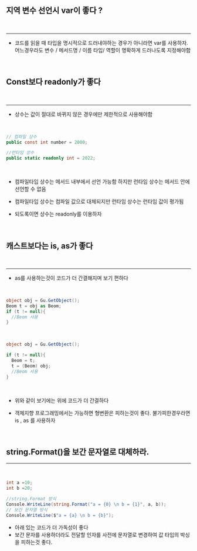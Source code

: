 ## 지역 변수 선언시 var이 좋다 ?

<br>

---

- 코드를 읽을 때 타입을 명시적으로 드러내야하는 경우가 아니라면 var를 사용하자. 어느경우라도 변수 / 메서드명 / 이름 타입/ 역할이 명확하게 드러나도록 지정해야함


<br>

## Const보다 readonly가 좋다

<br>

---

- 상수는 값이 절대로 바뀌지 않은 경우에만 제한적으로 사용해야함

<br>

```C#
// 컴파일 상수
public const int number = 2000;

//런타임 상수
public static readonly int = 2022;
```

<br>

- 컴파일타입 상수는 메서드 내부에서 선언 가능함 하지만 런타임 상수는 메서드 안에 선언할 수 없음

- 컴파일타입 상수는 컴파일 값으로 대체되지만 런타임 상수는 런타임 값이 평가됨

- 되도록이면 상수는 readonly를 이용하자

<br>

## 캐스트보다는 is, as가 좋다

<br>

---
- as를 사용하는것이 코드가 더 간결해지며 보기 편하다

<br>

```c#
object obj = Gu.GetObject();
Beom t = obj as Beom;
if (t != null){
  //Beom 사용
}
```

<br>

```c#
object obj = Gu.GetObject();

if (t != null){
  Beom = t;
  t = (Beom) obj;
  //Beom 사용
}
```

<br>

- 위와 같이 보기에는 위에 코드가 더 간결하다

- 객체지향 프로그래밍에서는 가능하면 형변환은 피하는것이 좋다. 불가피한경우라면 is , as 를 사용하자

<br>

## string.Format()을 보간 문자열로 대체하라.

---
<br>

```c#
int a =10;
int b =20;

//string.Format 방식
Console.WriteLine(string.Format("a = {0} \n b = {1}", a, b));
// 보간 문자열 방식
Console.WriteLine($"a = {a} \n b = {b}");
```

- 아래 있는 코드가 더 가독성이 좋다
- 보간 문자를 사용하더라도 전달할 인자를 사전에 문자열로 변경하여 값 타입의 박싱을 피하는것 좋다.

<br>

##
